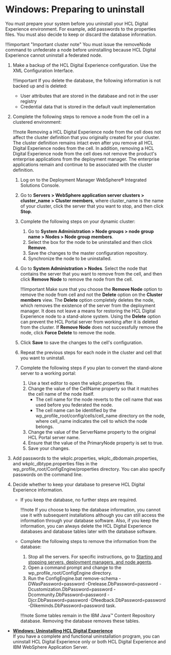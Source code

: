 # Windows: Preparing to uninstall

You must prepare your system before you uninstall your HCL Digital Experience environment. For example, add passwords to the properties files. You must also decide to keep or discard the database information.

!!!important "Important cluster note"
    You must issue the removeNode command to unfederate a node before uninstalling because HCL Digital Experience cannot uninstall a federated node.

1.  Make a backup of the HCL Digital Experience configuration. Use the XML Configuration Interface.

    !!!important
        If you delete the database, the following information is not backed up and is deleted:

    -   User attributes that are stored in the database and not in the user registry
    -   Credential data that is stored in the default vault implementation
2.  Complete the following steps to remove a node from the cell in a clustered environment:

    !!!note
        Removing a HCL Digital Experience node from the cell does not affect the cluster definition that you originally created for your cluster. The cluster definition remains intact even after you remove all HCL Digital Experience nodes from the cell. In addition, removing a HCL Digital Experience node from the cell does not remove the product's enterprise applications from the deployment manager. The enterprise applications remain and continue to be associated with the cluster definition.

    1.  Log on to the Deployment Manager WebSphere® Integrated Solutions Console.

    2.  Go to **Servers > WebSphere application server clusters > cluster_name > Cluster members**, where cluster\_name is the name of your cluster, click the server that you want to stop, and then click **Stop**.

    3.  Complete the following steps on your dynamic cluster:

        1.  Go to **System Administration > Node groups > node group name > Nodes > Node group members**.
        2.  Select the box for the node to be uninstalled and then click **Remove**.
        3.  Save the changes to the master configuration repository.
        4.  Synchronize the node to be uninstalled.
    4.  Go to **System Administration > Nodes**. Select the node that contains the server that you want to remove from the cell, and then click **Remove Node** to remove the node from the cell.

        !!!important
            Make sure that you choose the **Remove Node** option to remove the node from cell and not the **Delete** option on the **Cluster members** view. The **Delete** option completely deletes the node, which removes the existence of the server from the deployment manager. It does not leave a means for restoring the HCL Digital Experience node to a stand-alone system. Using the **Delete** option can prevent the HCL Portal server from working after it is deleted from the cluster. If **Remove Node** does not successfully remove the node, click **Force Delete** to remove the node.

    5.  Click **Save** to save the changes to the cell's configuration.

    6.  Repeat the previous steps for each node in the cluster and cell that you want to uninstall.

    7.  Complete the following steps if you plan to convert the stand-alone server to a working portal:

        1.  Use a text editor to open the wkplc.properties file.
        2.  Change the value of the CellName property so that it matches the cell name of the node itself.
            -   The cell name for the node reverts to the cell name that was used before you federated the node.
            -   The cell name can be identified by the wp_profile_root/config/cells/cell_name directory on the node, where cell_name indicates the cell to which the node belongs.
        3.  Change the value of the ServerName property to the original HCL Portal server name.
        4.  Ensure that the value of the PrimaryNode property is set to true.
        5.  Save your changes.
3.  Add passwords to the wkplc.properties, wkplc_dbdomain.properties, and wkplc_dbtype.properties files in the wp_profile_root/ConfigEngine/properties directory. You can also specify passwords on the command line.

4.  Decide whether to keep your database to preserve HCL Digital Experience information.

    -   If you keep the database, no further steps are required.

        !!!note
            If you choose to keep the database information, you cannot use it with subsequent installations although you can still access the information through your database software. Also, if you keep the information, you can always delete the HCL Digital Experience databases and database tables later with the database software.

    -   Complete the following steps to remove the information from the database:

        1.  Stop all the servers. For specific instructions, go to [Starting and stopping servers, deployment managers, and node agents](../../../../manage/stopstart.md).
        2.  Open a command prompt and change to the wp_profile_root/ConfigEngine directory.
        3.  Run the ConfigEngine.bat remove-schema -DWasPassword=password -Drelease.DbPassword=password -Dcustomization.DbPassword=password -Dcommunity.DbPassword=password -Djcr.DbPassword=password -Dfeedback.DbPassword=password -Dlikeminds.DbPassword=password task.
        
        !!!note
            Some tables remain in the IBM Java™ Content Repository database. Removing the database removes these tables.


-   **[Windows: Uninstalling HCL Digital Experience](uninst_portal-Windows.md)**  
If you have a complete and functional uninstallation program, you can uninstall HCL Digital Experience only or both HCL Digital Experience and IBM WebSphere Application Server.


